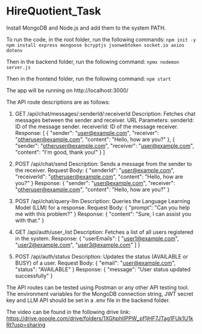 # HireQuotient_Task

Install MongoDB and Node.js and add them to the system PATH.

To run the code, in the root folder, run the following commands:
```npm init -y```
```npm install express mongoose bcryptjs jsonwebtoken socket.io axios dotenv```

Then in the backend folder, run the following command:
```npmx nodemon server.js```

Then in the frontend folder, run the following command:
```npm start```

The app will be running on http://localhost:3000/

The API route descriptions are as follows:
1. GET /api/chat/messages/:senderId/:receiverId
Description: Fetches chat messages between the sender and receiver.
URL Parameters:
senderId: ID of the message sender.
receiverId: ID of the message receiver.
Response:
[
  {
    "sender": "user@example.com",
    "receiver": "otheruser@example.com",
    "content": "Hello, how are you?"
  },
  {
    "sender": "otheruser@example.com",
    "receiver": "user@example.com",
    "content": "I'm good, thank you!"
  }
]

2. POST /api/chat/send
Description: Sends a message from the sender to the receiver.
Request Body:
{
  "senderId": "user@example.com",
  "receiverId": "otheruser@example.com",
  "content": "Hello, how are you?"
}
Response:
{
  "sender": "user@example.com",
  "receiver": "otheruser@example.com",
  "content": "Hello, how are you?"
}

3. POST /api/chat/query-llm
Description: Queries the Language Learning Model (LLM) for a response.
Request Body:
{
  "prompt": "Can you help me with this problem?"
}
Response:
{
  "content": "Sure, I can assist you with that."
}

4. GET /api/auth/user_list
Description: Fetches a list of all users registered in the system.
Response:
{
  "userEmails": [
    "user1@example.com",
    "user2@example.com",
    "user3@example.com"
  ]
}

5. POST /api/auth/status
Description: Updates the status (AVAILABLE or BUSY) of a user.
Request Body:
{
  "email": "user@example.com",
  "status": "AVAILABLE"
}
Response:
{
  "message": "User status updated successfully"
}


The API routes can be tested using Postman or any other API testing tool.
The environment variables for the MongoDB connection string, JWT secret key and LLM API should be set in a .env file in the backend folder.


The video can be found in the following drive link:
https://drive.google.com/drive/folders/1XGhphIIPPW_pf1jHF7JTag1FUk1U1kRt?usp=sharing
